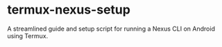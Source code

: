 # termux-nexus-setup
A streamlined guide and setup script for running a Nexus CLI on Android using Termux.

